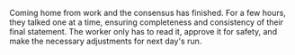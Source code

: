 Coming home from work and the consensus has finished. For a few hours, they talked one at a time, ensuring completeness and consistency of their final statement. The worker only has to read it, approve it for safety, and make the necessary adjustments for next day's run.